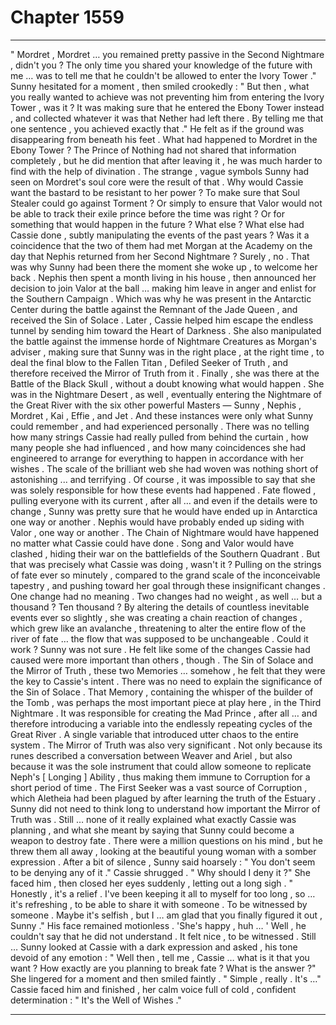 
# Chapter 1559


---

" Mordret , Mordret … you remained pretty passive in the Second Nightmare , didn't you ? The only time you shared your knowledge of the future with me … was to tell me that he couldn't be allowed to enter the Ivory Tower ."
Sunny hesitated for a moment , then smiled crookedly :
" But then , what you really wanted to achieve was not preventing him from entering the Ivory Tower , was it ? It was making sure that he entered the Ebony Tower instead , and collected whatever it was that Nether had left there . By telling me that one sentence , you achieved exactly that ."
He felt as if the ground was disappearing from beneath his feet . What had happened to Mordret in the Ebony Tower ? The Prince of Nothing had not shared that information completely , but he did mention that after leaving it , he was much harder to find with the help of divination . The strange , vague symbols Sunny had seen on Mordret's soul core were the result of that . Why would Cassie want the bastard to be resistant to her power ? To make sure that Soul Stealer could go against Torment ? Or simply to ensure that Valor would not be able to track their exile prince before the time was right ? Or for something that would happen in the future ?
What else ? What else had Cassie done , subtly manipulating the events of the past years ?
Was it a coincidence that the two of them had met Morgan at the Academy on the day that Nephis returned from her Second Nightmare ? Surely , no . That was why Sunny had been there the moment she woke up , to welcome her back . Nephis then spent a month living in his house , then announced her decision to join Valor at the ball … making him leave in anger and enlist for the Southern Campaign . Which was why he was present in the Antarctic Center during the battle against the Remnant of the Jade Queen , and received the Sin of Solace .
Later , Cassie helped him escape the endless tunnel by sending him toward the Heart of Darkness . She also manipulated the battle against the immense horde of Nightmare Creatures as Morgan's adviser , making sure that Sunny was in the right place , at the right time , to deal the final blow to the Fallen Titan , Defiled Seeker of Truth , and therefore received the Mirror of Truth from it .
Finally , she was there at the Battle of the Black Skull , without a doubt knowing what would happen . She was in the Nightmare Desert , as well , eventually entering the Nightmare of the Great River with the six other powerful Masters — Sunny , Nephis , Mordret , Kai , Effie , and Jet .
And these instances were only what Sunny could remember , and had experienced personally . There was no telling how many strings Cassie had really pulled from behind the curtain , how many people she had influenced , and how many coincidences she had engineered to arrange for everything to happen in accordance with her wishes . The scale of the brilliant web she had woven was nothing short of astonishing ... and terrifying . Of course , it was impossible to say that she was solely responsible for how these events had happened . Fate flowed , pulling everyone with its current , after all … and even if the details were to change , Sunny was pretty sure that he would have ended up in Antarctica one way or another . Nephis would have probably ended up siding with Valor , one way or another . The Chain of Nightmare would have happened no matter what Cassie could have done . Song and Valor would have clashed , hiding their war on the battlefields of the Southern Quadrant .
But that was precisely what Cassie was doing , wasn't it ? Pulling on the strings of fate ever so minutely , compared to the grand scale of the inconceivable tapestry , and pushing toward her goal through these insignificant changes . One change had no meaning . Two changes had no weight , as well … but a thousand ? Ten thousand ? By altering the details of countless inevitable events ever so slightly , she was creating a chain reaction of changes , which grew like an avalanche , threatening to alter the entire flow of the river of fate … the flow that was supposed to be unchangeable .
Could it work ?
Sunny was not sure .
He felt like some of the changes Cassie had caused were more important than others , though . The Sin of Solace and the Mirror of Truth , these two Memories … somehow , he felt that they were the key to Cassie's intent . There was no need to explain the significance of the Sin of Solace . That Memory , containing the whisper of the builder of the Tomb , was perhaps the most important piece at play here , in the Third Nightmare . It was responsible for creating the Mad Prince , after all … and therefore introducing a variable into the endlessly repeating cycles of the Great River . A single variable that introduced utter chaos to the entire system . The Mirror of Truth was also very significant . Not only because its runes described a conversation between Weaver and Ariel , but also because it was the sole instrument that could allow someone to replicate Neph's [ Longing ] Ability , thus making them immune to Corruption for a short period of time . The First Seeker was a vast source of Corruption , which Aletheia had been plagued by after learning the truth of the Estuary . Sunny did not need to think long to understand how important the Mirror of Truth was . Still … none of it really explained what exactly Cassie was planning , and what she meant by saying that Sunny could become a weapon to destroy fate .
There were a million questions on his mind , but he threw them all away , looking at the beautiful young woman with a somber expression . After a bit of silence , Sunny said hoarsely :
" You don't seem to be denying any of it ."
Cassie shrugged . " Why should I deny it ?"
She faced him , then closed her eyes suddenly , letting out a long sigh . " Honestly , it's a relief . I've been keeping it all to myself for too long , so … it's refreshing , to be able to share it with someone . To be witnessed by someone . Maybe it's selfish , but I … am glad that you finally figured it out , Sunny ."
His face remained motionless .
'She's happy , huh … '
Well , he couldn't say that he did not understand . It felt nice , to be witnessed . Still …
Sunny looked at Cassie with a dark expression and asked , his tone devoid of any emotion :
" Well then , tell me , Cassie … what is it that you want ? How exactly are you planning to break fate ? What is the answer ?"
She lingered for a moment and then smiled faintly .
" Simple , really . It's …"
Cassie faced him and finished , her calm voice full of cold , confident determination :
" It's the Well of Wishes ."

---

